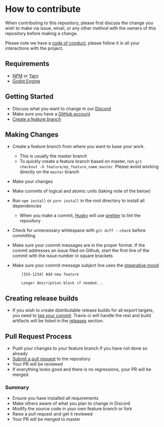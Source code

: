 # How to contribute

When contributing to this repository, please first discuss the change you wish
to make via issue, email, or any other method with the owners of this repository
before making a change.

Please note we have a [code of conduct](/CODE_OF_CONDUCT.md), please follow it
in all your interactions with the project.

## Requirements

- [NPM](https://www.npmjs.com/get-npm) or
  [Yarn](https://yarnpkg.com/lang/en/docs/install/#windows-stable)
- [Godot Engine](https://yarnpkg.com/lang/en/docs/install/#windows-stable)

## Getting Started

- Discuss what you want to change in our [Discord](https://discord.gg/Jeuxa44)
- Make sure you have a [GitHub account](https://github.com/signup/free)
- [Create a feature branch](https://gist.github.com/vlandham/3b2b79c40bc7353ae95a)

## Making Changes

- Create a feature branch from where you want to base your work.
  - This is usually the master branch
  - To quickly create a feature branch based on master, run
    `git checkout -b feature/my_feature_name master`. Please avoid working
    directly on the `master` branch
- Make your changes
- Make commits of logical and atomic units (taking note of the below)
- Run `npm install` or `yarn install` in the root directory to install all
  dependencies
  - When you make a commit, [Husky](https://github.com/typicode/husky) will use
    [prettier](https://github.com/prettier/prettier) to lint the repository
- Check for unnecessary whitespace with `git diff --check` before committing
- Make sure your commit messages are in the proper format. If the commit
  addresses an issue filed on Github, start the first line of the commit with
  the issue number in square brackets
- Make sure your commit message subject line uses the
  [imperative mood](https://en.wikipedia.org/wiki/Imperative_mood)

  ```
      [ISS-1234] Add new feature

      Longer description block if needed...
  ```

## Creating release builds

- If you wish to create distributable release builds for all export targets, you
  need to [tag your commit](https://git-scm.com/book/en/v2/Git-Basics-Tagging).
  Travis-ci will handle the rest and build artifacts will be listed in the
  [releases](https://github.com/sneyed/game-off-2018/releases) section.

## Pull Request Process

- Push your changes to your feature branch if you have not done so already
- [Submit a pull request](https://help.github.com/articles/creating-a-pull-request/)
  to the repository
- Your PR will be reviewed
- If everything looks good and there is no regressions, your PR will be merged

### Summary

- Ensure you have installed all requirements
- Make others aware of what you plan to change in Discord
- Modify the source code in your own feature branch or fork
- Raise a pull request and get it reviewed
- Your PR will be merged to master
